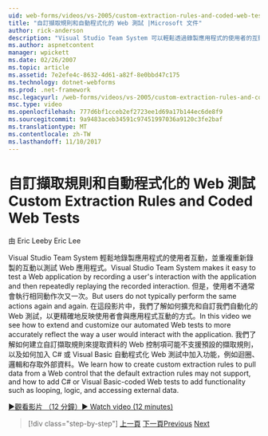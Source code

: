 ```yaml
---
uid: web-forms/videos/vs-2005/custom-extraction-rules-and-coded-web-tests
title: "自訂擷取規則和自動程式化的 Web 測試 |Microsoft 文件"
author: rick-anderson
description: "Visual Studio Team System 可以輕鬆透過錄製應用程式的使用者的互動和重複重新執行於重新測試 Web 應用程式..."
ms.author: aspnetcontent
manager: wpickett
ms.date: 02/26/2007
ms.topic: article
ms.assetid: 7e2efe4c-8632-4d61-a82f-8e0bbd47c175
ms.technology: dotnet-webforms
ms.prod: .net-framework
msc.legacyurl: /web-forms/videos/vs-2005/custom-extraction-rules-and-coded-web-tests
msc.type: video
ms.openlocfilehash: 777d6bf1cceb2ef2723ee1d69a17b144ec6de8f9
ms.sourcegitcommit: 9a9483aceb34591c97451997036a9120c3fe2baf
ms.translationtype: MT
ms.contentlocale: zh-TW
ms.lasthandoff: 11/10/2017
---
```

<a name="custom-extraction-rules-and-coded-web-tests"></a><span data-ttu-id="31ca8-103">自訂擷取規則和自動程式化的 Web 測試</span><span class="sxs-lookup"><span data-stu-id="31ca8-103">Custom Extraction Rules and Coded Web Tests</span></span>
====================
<span data-ttu-id="31ca8-104">由 Eric Lee</span><span class="sxs-lookup"><span data-stu-id="31ca8-104">by Eric Lee</span></span>

<span data-ttu-id="31ca8-105">Visual Studio Team System 輕鬆地錄製應用程式的使用者互動，並重複重新錄製的互動以測試 Web 應用程式。</span><span class="sxs-lookup"><span data-stu-id="31ca8-105">Visual Studio Team System makes it easy to test a Web application by recording a user's interaction with the application and then repeatedly replaying the recorded interaction.</span></span> <span data-ttu-id="31ca8-106">但是，使用者不通常會執行相同動作次又一次。</span><span class="sxs-lookup"><span data-stu-id="31ca8-106">But users do not typically perform the same actions again and again.</span></span> <span data-ttu-id="31ca8-107">在這段影片中，我們了解如何擴充和自訂我們自動化的 Web 測試，以更精確地反映使用者會與應用程式互動的方式。</span><span class="sxs-lookup"><span data-stu-id="31ca8-107">In this video we see how to extend and customize our automated Web tests to more accurately reflect the way a user would interact with the application.</span></span> <span data-ttu-id="31ca8-108">我們了解如何建立自訂擷取規則來提取資料的 Web 控制項可能不支援預設的擷取規則，以及如何加入 C# 或 Visual Basic 自動程式化 Web 測試中加入功能，例如迴圈、 邏輯和存取外部資料。</span><span class="sxs-lookup"><span data-stu-id="31ca8-108">We learn how to create custom extraction rules to pull data from a Web control that the default extraction rules may not support, and how to add C# or Visual Basic-coded Web tests to add functionality such as looping, logic, and accessing external data.</span></span>

[<span data-ttu-id="31ca8-109">&#9654;觀看影片 （12 分鐘）</span><span class="sxs-lookup"><span data-stu-id="31ca8-109">&#9654; Watch video (12 minutes)</span></span>](https://channel9.msdn.com/Blogs/ASP-NET-Site-Videos/custom-extraction-rules-and-coded-web-tests)

>[!div class="step-by-step"]
<span data-ttu-id="31ca8-110">[上一頁](code-coverage-of-automated-tests.md)
[下一頁](the-effects-of-caching.md)</span><span class="sxs-lookup"><span data-stu-id="31ca8-110">[Previous](code-coverage-of-automated-tests.md)
[Next](the-effects-of-caching.md)</span></span>
